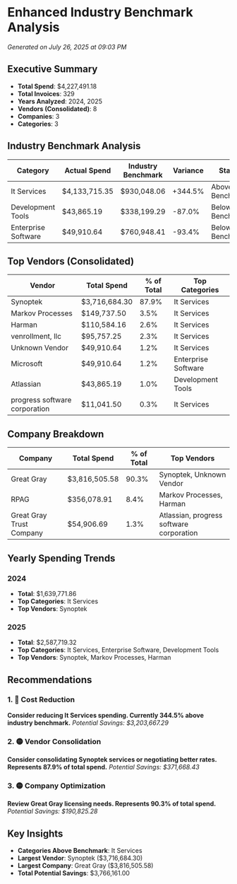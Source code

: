 # Enhanced Industry Benchmark Analysis
*Generated on July 26, 2025 at 09:03 PM*

## Executive Summary

- **Total Spend**: $4,227,491.18
- **Total Invoices**: 329
- **Years Analyzed**: 2024, 2025
- **Vendors (Consolidated)**: 8
- **Companies**: 3
- **Categories**: 3

## Industry Benchmark Analysis

| Category | Actual Spend | Industry Benchmark | Variance | Status |
|----------|--------------|-------------------|----------|--------|
| It Services | $4,133,715.35 | $930,048.06 | +344.5% | Above Benchmark |
| Development Tools | $43,865.19 | $338,199.29 | -87.0% | Below Benchmark |
| Enterprise Software | $49,910.64 | $760,948.41 | -93.4% | Below Benchmark |

## Top Vendors (Consolidated)

| Vendor | Total Spend | % of Total | Top Categories |
|--------|-------------|------------|----------------|
| Synoptek | $3,716,684.30 | 87.9% | It Services |
| Markov Processes | $149,737.50 | 3.5% | It Services |
| Harman | $110,584.16 | 2.6% | It Services |
| venrollment, llc | $95,757.25 | 2.3% | It Services |
| Unknown Vendor | $49,910.64 | 1.2% | It Services |
| Microsoft | $49,910.64 | 1.2% | Enterprise Software |
| Atlassian | $43,865.19 | 1.0% | Development Tools |
| progress software corporation | $11,041.50 | 0.3% | It Services |

## Company Breakdown

| Company | Total Spend | % of Total | Top Vendors |
|---------|-------------|------------|-------------|
| Great Gray | $3,816,505.58 | 90.3% | Synoptek, Unknown Vendor |
| RPAG | $356,078.91 | 8.4% | Markov Processes, Harman |
| Great Gray Trust Company | $54,906.69 | 1.3% | Atlassian, progress software corporation |

## Yearly Spending Trends

### 2024
- **Total**: $1,639,771.86
- **Top Categories**: It Services
- **Top Vendors**: Synoptek

### 2025
- **Total**: $2,587,719.32
- **Top Categories**: It Services, Enterprise Software, Development Tools
- **Top Vendors**: Synoptek, Markov Processes, Harman

## Recommendations

### 1. 🔴 Cost Reduction
**Consider reducing It Services spending. Currently 344.5% above industry benchmark.**
*Potential Savings: $3,203,667.29*

### 2. 🟡 Vendor Consolidation
**Consider consolidating Synoptek services or negotiating better rates. Represents 87.9% of total spend.**
*Potential Savings: $371,668.43*

### 3. 🟡 Company Optimization
**Review Great Gray licensing needs. Represents 90.3% of total spend.**
*Potential Savings: $190,825.28*

## Key Insights

- **Categories Above Benchmark**: It Services
- **Largest Vendor**: Synoptek ($3,716,684.30)
- **Largest Company**: Great Gray ($3,816,505.58)
- **Total Potential Savings**: $3,766,161.00